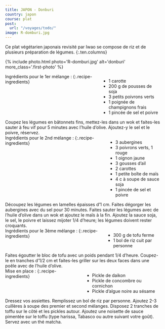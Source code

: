 ```yaml
---
title: JAPON - Donburi
country: japon
course: plat
post:
  url: "/voyages/todo/"
image: R-domburi.jpg
---
```


Ce plat végétarien japonais revisité par Iwao se compose de riz et de plusieurs préparation de légumes. 
{:.ten.columns}

<!--fin extrait-->

{% include photo.html photo='R-domburi.jpg' alt='donburi' more_class='.first-photo' %}

<div class="four columns" markdown="1">
Ingrédients pour le 1er mélange :
{:.recipe-ingredients}

- 1 carotte
- 200 g de pousses de soja
- 3 petits poivrons verts
- 1 poignée de champignons frais
- 1 pincée de sel et poivre
</div>

<div class="ten columns" markdown="1">
Coupez les légumes en bâtonnets fins, mettez-les dans un wok et faites-les sauter à feu vif pour 5 minutes avec l’huile d’olive. Ajoutez-y le sel et le poivre, réservez.
</div>

<div class="sixteen columns"></div>

<div class="four columns" markdown="1">
Ingrédients pour le 2nd mélange :
{:.recipe-ingredients}

- 3 aubergines
- 3 poivrons verts, 1 rouge 
- 1 oignon jaune
- 3 gousses d’ail
- 2 carottes
- 1 petite boîte de maïs
- 4 c à soupe de sauce soja
- 1 pincée de sel et poivre
</div>

<div class="ten columns" markdown="1">
Découpez les légumes en lamelles épaisses d’1 cm. Faites dégorger les aubergines avec du sel pour 30 minutes. Faites sauter les légumes avec de l’huile d’olive dans un wok et ajoutez le maïs à la fin. Ajoutez la sauce soja, le sel, le poivre et laissez mijoter 1/4 d’heure; les légumes doivent rester croquants.
</div>

<div class="sixteen columns"></div>

<div class="four columns" markdown="1">
Ingrédients pour le 3ème mélange :
{:.recipe-ingredients}

- 300 g de tofu ferme
- 1 bol de riz cuit par personne
</div>

<div class="ten columns" markdown="1">
Faites égoutter le bloc de tofu avec un poids pendant 1/4 d’heure. Coupez-le en tranches d’1/2 cm et faites-les griller sur les deux faces dans une poêle avec de l’huile d’olive.
</div>

<div class="sixteen columns"></div>

<div class="four columns" markdown="1">
Mise en place :
{:.recipe-ingredients}

- Pickle de daikon
- Pickle de concombre ou cornichon
- Pickle d’algue noire au sésame
</div>

<div class="ten columns" markdown="1">
Dressez vos assiettes. Remplissez un bol de riz par personne. Ajoutez 2-3 cuillères à soupe des premier et second mélanges. Disposez 2 tranches de toffu sur le côté et les pickles autour. Ajoutez une noisette de sauce pimentée sur le toffu (type harissa, Tabasco ou autre suivant votre goût). Servez avec un thé matcha.
</div>
